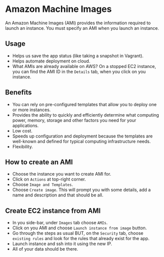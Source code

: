 # Amazon Machine Images

An Amazon Machine Images (AMI) provides the information required to launch an instance. You must specify an AMI when you launch an instance.

## Usage

- Helps us save the app status (like taking a snapshot in Vagrant).
- Helps automate deployment on cloud.
- What AMIs are already available on AWS? On a stopped EC2 instance, you can find the AMI ID in the `Details` tab, when you click on you instance.

## Benefits

- You can rely on pre-configured templates that allow you to deploy one or more instances.
- Provides the ability to quickly and efficiently determine what computing power, memory, storage and other factors you need for your applications.
- Low cost.
- Speeds up configuration and deployment because the templates are well-known and defined for typical computing infrastructure needs.
- Flexibility.

## How to create an AMI

- Choose the instance you want to create AMI for.
- Click on `Actions` at top-right corner.
- Choose `Image and Templates`.
- Choose `Create image`. This will prompt you with some details, add a name and description and that should be all.

## Create EC2 instance from AMI

- In you side-bar, under `Images` tab choose `AMIs`.
- Click on you AMI and choose `Launch instance from image` button.
- Go through the steps as usual BUT, on the `Security` tab, choose `existing rules` and look for the rules that already exist for the app.
- Launch instance and ssh into it using the new IP.
- All of your data should be there.

